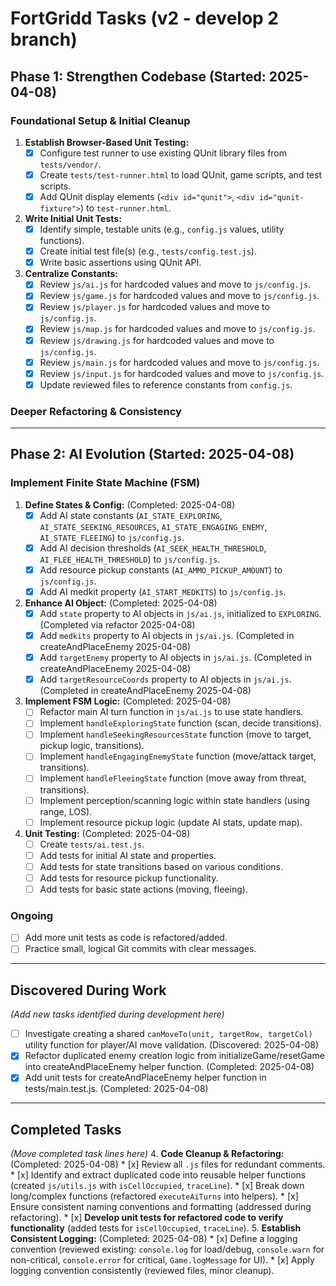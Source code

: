 # FortGridd Tasks (v2 - develop 2 branch)

## Phase 1: Strengthen Codebase (Started: 2025-04-08)

### Foundational Setup & Initial Cleanup

1.  **Establish Browser-Based Unit Testing:**
    *   [x] Configure test runner to use existing QUnit library files from `tests/vendor/`.
    *   [x] Create `tests/test-runner.html` to load QUnit, game scripts, and test scripts.
    *   [x] Add QUnit display elements (`<div id="qunit">`, `<div id="qunit-fixture">`) to `test-runner.html`.

2.  **Write Initial Unit Tests:**
    *   [x] Identify simple, testable units (e.g., `config.js` values, utility functions).
    *   [x] Create initial test file(s) (e.g., `tests/config.test.js`).
    *   [x] Write basic assertions using QUnit API.

3.  **Centralize Constants:**
    *   [x] Review `js/ai.js` for hardcoded values and move to `js/config.js`.
    *   [x] Review `js/game.js` for hardcoded values and move to `js/config.js`.
    *   [x] Review `js/player.js` for hardcoded values and move to `js/config.js`.
    *   [x] Review `js/map.js` for hardcoded values and move to `js/config.js`.
    *   [x] Review `js/drawing.js` for hardcoded values and move to `js/config.js`.
    *   [x] Review `js/main.js` for hardcoded values and move to `js/config.js`.
    *   [x] Review `js/input.js` for hardcoded values and move to `js/config.js`.
    *   [x] Update reviewed files to reference constants from `config.js`.

### Deeper Refactoring & Consistency

---
## Phase 2: AI Evolution (Started: 2025-04-08)

### Implement Finite State Machine (FSM)

1.  **Define States & Config:** (Completed: 2025-04-08)
    *   [x] Add AI state constants (`AI_STATE_EXPLORING`, `AI_STATE_SEEKING_RESOURCES`, `AI_STATE_ENGAGING_ENEMY`, `AI_STATE_FLEEING`) to `js/config.js`.
    *   [x] Add AI decision thresholds (`AI_SEEK_HEALTH_THRESHOLD`, `AI_FLEE_HEALTH_THRESHOLD`) to `js/config.js`.
    *   [x] Add resource pickup constants (`AI_AMMO_PICKUP_AMOUNT`) to `js/config.js`.
    *   [x] Add AI medkit property (`AI_START_MEDKITS`) to `js/config.js`.

2.  **Enhance AI Object:** (Completed: 2025-04-08)
    *   [x] Add `state` property to AI objects in `js/ai.js`, initialized to `EXPLORING`. (Completed via refactor 2025-04-08)
    *   [x] Add `medkits` property to AI objects in `js/ai.js`. (Completed in createAndPlaceEnemy 2025-04-08)
    *   [x] Add `targetEnemy` property to AI objects in `js/ai.js`. (Completed in createAndPlaceEnemy 2025-04-08)
    *   [x] Add `targetResourceCoords` property to AI objects in `js/ai.js`. (Completed in createAndPlaceEnemy 2025-04-08)

3.  **Implement FSM Logic:** (Completed: 2025-04-08)
    *   [ ] Refactor main AI turn function in `js/ai.js` to use state handlers.
    *   [ ] Implement `handleExploringState` function (scan, decide transitions).
    *   [ ] Implement `handleSeekingResourcesState` function (move to target, pickup logic, transitions).
    *   [ ] Implement `handleEngagingEnemyState` function (move/attack target, transitions).
    *   [ ] Implement `handleFleeingState` function (move away from threat, transitions).
    *   [ ] Implement perception/scanning logic within state handlers (using range, LOS).
    *   [ ] Implement resource pickup logic (update AI stats, update map).

4.  **Unit Testing:** (Completed: 2025-04-08)
    *   [ ] Create `tests/ai.test.js`.
    *   [ ] Add tests for initial AI state and properties.
    *   [ ] Add tests for state transitions based on various conditions.
    *   [ ] Add tests for resource pickup functionality.
    *   [ ] Add tests for basic state actions (moving, fleeing).

### Ongoing

*   [ ] Add more unit tests as code is refactored/added.
*   [ ] Practice small, logical Git commits with clear messages.

---
## Discovered During Work
*(Add new tasks identified during development here)*
*   [ ] Investigate creating a shared `canMoveTo(unit, targetRow, targetCol)` utility function for player/AI move validation. (Discovered: 2025-04-08)
*   [x] Refactor duplicated enemy creation logic from initializeGame/resetGame into createAndPlaceEnemy helper function. (Completed: 2025-04-08)
*   [x] Add unit tests for createAndPlaceEnemy helper function in tests/main.test.js. (Completed: 2025-04-08)

---
## Completed Tasks
*(Move completed task lines here)*
4.  **Code Cleanup & Refactoring:** (Completed: 2025-04-08)
    *   [x] Review all `.js` files for redundant comments.
    *   [x] Identify and extract duplicated code into reusable helper functions (created `js/utils.js` with `isCellOccupied`, `traceLine`).
    *   [x] Break down long/complex functions (refactored `executeAiTurns` into helpers).
    *   [x] Ensure consistent naming conventions and formatting (addressed during refactoring).
    *   [x] **Develop unit tests for refactored code to verify functionality** (added tests for `isCellOccupied`, `traceLine`).
5.  **Establish Consistent Logging:** (Completed: 2025-04-08)
    *   [x] Define a logging convention (reviewed existing: `console.log` for load/debug, `console.warn` for non-critical, `console.error` for critical, `Game.logMessage` for UI).
    *   [x] Apply logging convention consistently (reviewed files, minor cleanup).
